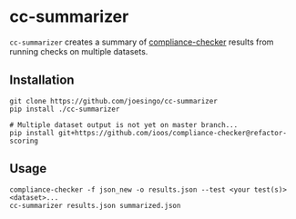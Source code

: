 # cc-summarizer #

`cc-summarizer` creates a summary of [compliance-checker](https://github.com/ioos/compliance-checker)
results from running checks on multiple datasets.

## Installation ##

```
git clone https://github.com/joesingo/cc-summarizer
pip install ./cc-summarizer

# Multiple dataset output is not yet on master branch...
pip install git+https://github.com/ioos/compliance-checker@refactor-scoring
```

## Usage ##
```
compliance-checker -f json_new -o results.json --test <your test(s)> <dataset>...
cc-summarizer results.json summarized.json
```
